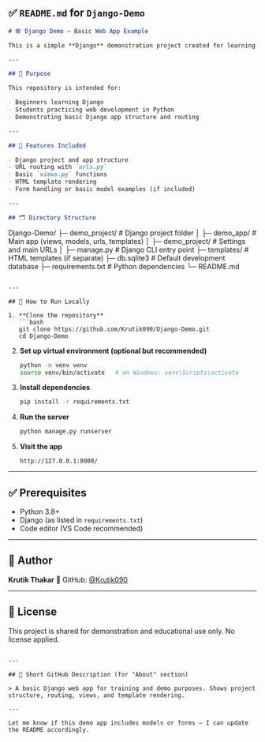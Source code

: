 ## ✅ `README.md` for `Django-Demo`

```markdown
# 🕸️ Django Demo – Basic Web App Example

This is a simple **Django** demonstration project created for learning and training purposes. It showcases the basics of how Django works, including project structure, routing, views, templates, and basic data handling.

---

## 🎯 Purpose

This repository is intended for:

- Beginners learning Django
- Students practicing web development in Python
- Demonstrating basic Django app structure and routing

---

## 🧩 Features Included

- Django project and app structure
- URL routing with `urls.py`
- Basic `views.py` functions
- HTML template rendering
- Form handling or basic model examples (if included)

---

## 🗂 Directory Structure

```

Django-Demo/
├─ demo\_project/            # Django project folder
│  ├─ demo\_app/             # Main app (views, models, urls, templates)
│  ├─ demo\_project/         # Settings and main URLs
│  ├─ manage.py             # Django CLI entry point
├─ templates/               # HTML templates (if separate)
├─ db.sqlite3               # Default development database
├─ requirements.txt         # Python dependencies
└─ README.md

````

---

## 🚀 How to Run Locally

1. **Clone the repository**
   ```bash
   git clone https://github.com/Krutik090/Django-Demo.git
   cd Django-Demo
````

2. **Set up virtual environment (optional but recommended)**

   ```bash
   python -m venv venv
   source venv/bin/activate   # on Windows: venv\Scripts\activate
   ```

3. **Install dependencies**

   ```bash
   pip install -r requirements.txt
   ```

4. **Run the server**

   ```bash
   python manage.py runserver
   ```

5. **Visit the app**

   ```
   http://127.0.0.1:8000/
   ```

---

## ✅ Prerequisites

* Python 3.8+
* Django (as listed in `requirements.txt`)
* Code editor (VS Code recommended)

---

## 👤 Author

**Krutik Thakar**
🔗 GitHub: [@Krutik090](https://github.com/Krutik090)

---

## 📄 License

This project is shared for demonstration and educational use only. No license applied.

```

---

## 🔖 Short GitHub Description (for "About" section)

> A basic Django web app for training and demo purposes. Shows project structure, routing, views, and template rendering.

---

Let me know if this demo app includes models or forms — I can update the README accordingly.  

```
